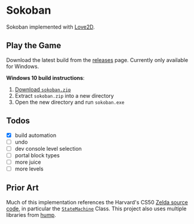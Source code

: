 # Sokoban

Sokoban implemented with [Love2D](https://love2d.org/).

## Play the Game

Download the latest build from the
[releases](https://github.com/mgmarlow/sokoban/releases) page.
Currently only available for Windows.

**Windows 10 build instructions**:

1. [Download `sokoban.zip`](https://github.com/mgmarlow/sokoban/releases)
2. Extract `sokoban.zip` into a new directory
3. Open the new directory and run `sokoban.exe`

## Todos

- [x] build automation
- [ ] undo
- [ ] dev console level selection
- [ ] portal block types
- [ ] more juice
- [ ] more levels

## Prior Art

Much of this implementation references the Harvard's CS50
[Zelda source code](https://github.com/games50/zelda), in
particular the
[`StateMachine`](https://github.com/mgmarlow/sokoban/blob/master/src/StateMachine.lua)
Class. This project also uses multiple
libraries from [hump](https://github.com/vrld/hump/).
